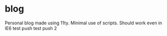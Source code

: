 # blog
Personal blog made using 11ty. Minimal use of scripts. Should work even in IE6
test push
test push 2
